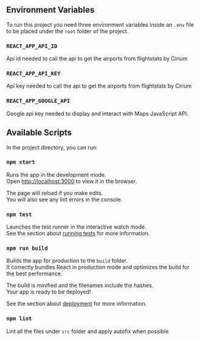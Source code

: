 ## Environment Variables

To run this project you need three environment variables inside an `.env` file to be placed under the `root` folder of the project.

### `REACT_APP_API_ID`

Api id needed to call the api to get the airports from flightstats by Cirium

### `REACT_APP_API_KEY`

Api key needed to call the api to get the airports from flightstats by Cirium

### `REACT_APP_GOOGLE_API`

Google api key needed to display and interact with Maps JavaScript API.

## Available Scripts

In the project directory, you can run:

### `npm start`

Runs the app in the development mode.\
Open [http://localhost:3000](http://localhost:3000) to view it in the browser.

The page will reload if you make edits.\
You will also see any lint errors in the console.

### `npm test`

Launches the test runner in the interactive watch mode.\
See the section about [running tests](https://facebook.github.io/create-react-app/docs/running-tests) for more information.

### `npm run build`

Builds the app for production to the `build` folder.\
It correctly bundles React in production mode and optimizes the build for the best performance.

The build is minified and the filenames include the hashes.\
Your app is ready to be deployed!

See the section about [deployment](https://facebook.github.io/create-react-app/docs/deployment) for more information.

### `npm lint`

Lint all the files under `src` folder and apply autofix when possible
